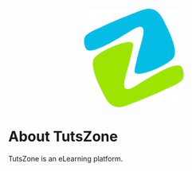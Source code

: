 <p align="center"><a href="https://laravel.com" target="_blank"><img src="https://raw.githubusercontent.com/elad-haviv/tutszone/main/public/images/logo.svg" width="200" alt="Laravel Logo"></a></p>

# About TutsZone

TutsZone is an eLearning platform.